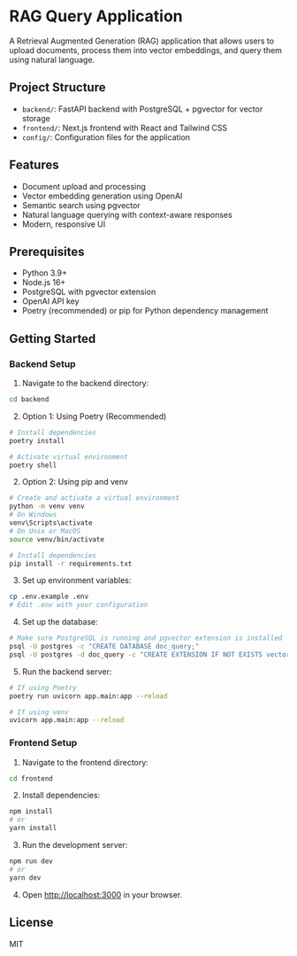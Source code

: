 # RAG Query Application

A Retrieval Augmented Generation (RAG) application that allows users to upload documents, process them into vector embeddings, and query them using natural language.

## Project Structure

- `backend/`: FastAPI backend with PostgreSQL + pgvector for vector storage
- `frontend/`: Next.js frontend with React and Tailwind CSS
- `config/`: Configuration files for the application

## Features

- Document upload and processing
- Vector embedding generation using OpenAI
- Semantic search using pgvector
- Natural language querying with context-aware responses
- Modern, responsive UI

## Prerequisites

- Python 3.9+
- Node.js 16+
- PostgreSQL with pgvector extension
- OpenAI API key
- Poetry (recommended) or pip for Python dependency management

## Getting Started

### Backend Setup

1. Navigate to the backend directory:
```bash
cd backend
```

2. Option 1: Using Poetry (Recommended)
```bash
# Install dependencies
poetry install

# Activate virtual environment
poetry shell
```

2. Option 2: Using pip and venv
```bash
# Create and activate a virtual environment
python -m venv venv
# On Windows
venv\Scripts\activate
# On Unix or MacOS
source venv/bin/activate

# Install dependencies
pip install -r requirements.txt
```

3. Set up environment variables:
```bash
cp .env.example .env
# Edit .env with your configuration
```

4. Set up the database:
```bash
# Make sure PostgreSQL is running and pgvector extension is installed
psql -U postgres -c "CREATE DATABASE doc_query;"
psql -U postgres -d doc_query -c "CREATE EXTENSION IF NOT EXISTS vector;"
```

5. Run the backend server:
```bash
# If using Poetry
poetry run uvicorn app.main:app --reload

# If using venv
uvicorn app.main:app --reload
```

### Frontend Setup

1. Navigate to the frontend directory:
```bash
cd frontend
```

2. Install dependencies:
```bash
npm install
# or
yarn install
```

3. Run the development server:
```bash
npm run dev
# or
yarn dev
```

4. Open [http://localhost:3000](http://localhost:3000) in your browser.

## License

MIT 
